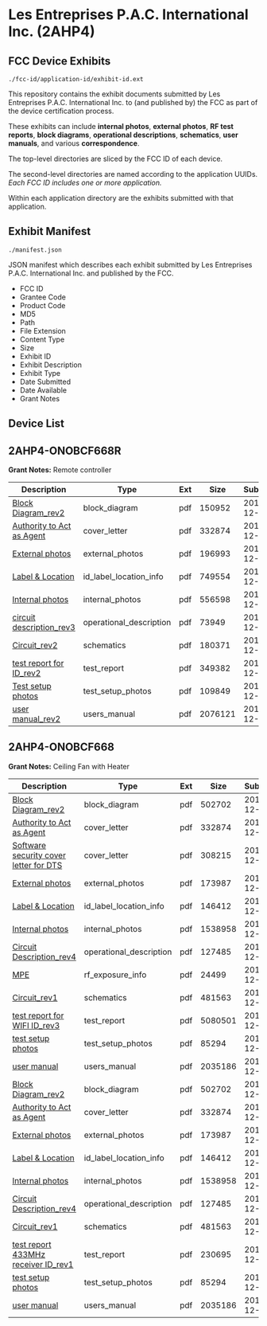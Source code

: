 # Les Entreprises P.A.C. International Inc. (2AHP4)
## FCC Device Exhibits

```
./fcc-id/application-id/exhibit-id.ext
```

This repository contains the exhibit documents submitted by Les Entreprises P.A.C. International Inc. to (and published by) the FCC as part of the device certification process.

These exhibits can include **internal photos**, **external photos**, **RF test reports**, **block diagrams**, **operational descriptions**, **schematics**, **user manuals**, and various **correspondence**.

The top-level directories are sliced by the FCC ID of each device.

The second-level directories are named according to the application UUIDs. *Each FCC ID includes one or more application.*

Within each application directory are the exhibits submitted with that application. 

## Exhibit Manifest

```
./manifest.json
```

JSON manifest which describes each exhibit submitted by Les Entreprises P.A.C. International Inc. and published by the FCC.

- FCC ID
- Grantee Code
- Product Code
- MD5
- Path
- File Extension
- Content Type
- Size
- Exhibit ID
- Exhibit Description
- Exhibit Type
- Date Submitted
- Date Available
- Grant Notes

## Device List
## 2AHP4-ONOBCF668R
**Grant Notes:** Remote controller

| Description | Type | Ext | Size | Submitted | Available |
| ----------- | ---- | --- | ---- | --------- | --------- |
| [Block Diagram_rev2](2AHP4-ONOBCF668R/c1699cd09643f258aac2ff17d6183f57/3233800.pdf) | block_diagram | pdf | 150952 | 2016-12-20 | 2016-12-21 |
| [Authority to Act as Agent](2AHP4-ONOBCF668R/c1699cd09643f258aac2ff17d6183f57/3233799.pdf) | cover_letter | pdf | 332874 | 2016-12-20 | 2016-12-21 |
| [External photos](2AHP4-ONOBCF668R/c1699cd09643f258aac2ff17d6183f57/3233804.pdf) | external_photos | pdf | 196993 | 2016-12-20 | 2016-12-21 |
| [Label & Location](2AHP4-ONOBCF668R/c1699cd09643f258aac2ff17d6183f57/3233803.pdf) | id_label_location_info | pdf | 749554 | 2016-12-20 | 2016-12-21 |
| [Internal photos](2AHP4-ONOBCF668R/c1699cd09643f258aac2ff17d6183f57/3233805.pdf) | internal_photos | pdf | 556598 | 2016-12-20 | 2016-12-21 |
| [circuit description_rev3](2AHP4-ONOBCF668R/c1699cd09643f258aac2ff17d6183f57/3233802.pdf) | operational_description | pdf | 73949 | 2016-12-20 | 2016-12-21 |
| [Circuit_rev2](2AHP4-ONOBCF668R/c1699cd09643f258aac2ff17d6183f57/3233801.pdf) | schematics | pdf | 180371 | 2016-12-20 | 2016-12-21 |
| [test report for ID_rev2](2AHP4-ONOBCF668R/c1699cd09643f258aac2ff17d6183f57/3233807.pdf) | test_report | pdf | 349382 | 2016-12-20 | 2016-12-21 |
| [Test setup photos](2AHP4-ONOBCF668R/c1699cd09643f258aac2ff17d6183f57/3233808.pdf) | test_setup_photos | pdf | 109849 | 2016-12-20 | 2016-12-21 |
| [user manual_rev2](2AHP4-ONOBCF668R/c1699cd09643f258aac2ff17d6183f57/3233806.pdf) | users_manual | pdf | 2076121 | 2016-12-20 | 2016-12-21 |
## 2AHP4-ONOBCF668
**Grant Notes:** Ceiling Fan with Heater

| Description | Type | Ext | Size | Submitted | Available |
| ----------- | ---- | --- | ---- | --------- | --------- |
| [Block Diagram_rev2](2AHP4-ONOBCF668/080c03dcfb5618618c7746c7d5170abe/3239180.pdf) | block_diagram | pdf | 502702 | 2016-12-25 | 2016-12-27 |
| [Authority to Act as Agent](2AHP4-ONOBCF668/080c03dcfb5618618c7746c7d5170abe/3233799.pdf) | cover_letter | pdf | 332874 | 2016-12-25 | 2016-12-27 |
| [Software security cover letter for DTS](2AHP4-ONOBCF668/080c03dcfb5618618c7746c7d5170abe/3239225.pdf) | cover_letter | pdf | 308215 | 2016-12-25 | 2016-12-27 |
| [External photos](2AHP4-ONOBCF668/080c03dcfb5618618c7746c7d5170abe/3239183.pdf) | external_photos | pdf | 173987 | 2016-12-25 | 2016-12-27 |
| [Label & Location](2AHP4-ONOBCF668/080c03dcfb5618618c7746c7d5170abe/3239185.pdf) | id_label_location_info | pdf | 146412 | 2016-12-25 | 2016-12-27 |
| [Internal photos](2AHP4-ONOBCF668/080c03dcfb5618618c7746c7d5170abe/3239184.pdf) | internal_photos | pdf | 1538958 | 2016-12-25 | 2016-12-27 |
| [Circuit Description_rev4](2AHP4-ONOBCF668/080c03dcfb5618618c7746c7d5170abe/3239182.pdf) | operational_description | pdf | 127485 | 2016-12-25 | 2016-12-27 |
| [MPE](2AHP4-ONOBCF668/080c03dcfb5618618c7746c7d5170abe/3239186.pdf) | rf_exposure_info | pdf | 24499 | 2016-12-25 | 2016-12-27 |
| [Circuit_rev1](2AHP4-ONOBCF668/080c03dcfb5618618c7746c7d5170abe/3239181.pdf) | schematics | pdf | 481563 | 2016-12-25 | 2016-12-27 |
| [test report for WIFI ID_rev3](2AHP4-ONOBCF668/080c03dcfb5618618c7746c7d5170abe/3239187.pdf) | test_report | pdf | 5080501 | 2016-12-25 | 2016-12-27 |
| [test setup photos](2AHP4-ONOBCF668/080c03dcfb5618618c7746c7d5170abe/3239188.pdf) | test_setup_photos | pdf | 85294 | 2016-12-25 | 2016-12-27 |
| [user manual](2AHP4-ONOBCF668/080c03dcfb5618618c7746c7d5170abe/3239189.pdf) | users_manual | pdf | 2035186 | 2016-12-25 | 2016-12-27 |
| [Block Diagram_rev2](2AHP4-ONOBCF668/759ca43393437f4fec96f945e9741804/3239180.pdf) | block_diagram | pdf | 502702 | 2016-12-25 | 2016-12-27 |
| [Authority to Act as Agent](2AHP4-ONOBCF668/759ca43393437f4fec96f945e9741804/3233799.pdf) | cover_letter | pdf | 332874 | 2016-12-25 | 2016-12-27 |
| [External photos](2AHP4-ONOBCF668/759ca43393437f4fec96f945e9741804/3239183.pdf) | external_photos | pdf | 173987 | 2016-12-25 | 2016-12-27 |
| [Label & Location](2AHP4-ONOBCF668/759ca43393437f4fec96f945e9741804/3239185.pdf) | id_label_location_info | pdf | 146412 | 2016-12-25 | 2016-12-27 |
| [Internal photos](2AHP4-ONOBCF668/759ca43393437f4fec96f945e9741804/3239184.pdf) | internal_photos | pdf | 1538958 | 2016-12-25 | 2016-12-27 |
| [Circuit Description_rev4](2AHP4-ONOBCF668/759ca43393437f4fec96f945e9741804/3239182.pdf) | operational_description | pdf | 127485 | 2016-12-25 | 2016-12-27 |
| [Circuit_rev1](2AHP4-ONOBCF668/759ca43393437f4fec96f945e9741804/3239181.pdf) | schematics | pdf | 481563 | 2016-12-25 | 2016-12-27 |
| [test report 433MHz receiver ID_rev1](2AHP4-ONOBCF668/759ca43393437f4fec96f945e9741804/3239198.pdf) | test_report | pdf | 230695 | 2016-12-25 | 2016-12-27 |
| [test setup photos](2AHP4-ONOBCF668/759ca43393437f4fec96f945e9741804/3239188.pdf) | test_setup_photos | pdf | 85294 | 2016-12-25 | 2016-12-27 |
| [user manual](2AHP4-ONOBCF668/759ca43393437f4fec96f945e9741804/3239189.pdf) | users_manual | pdf | 2035186 | 2016-12-25 | 2016-12-27 |
